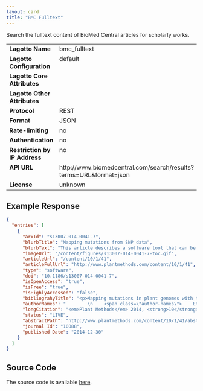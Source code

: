 ```yaml
---
layout: card
title: "BMC Fulltext"
---
```


Search the fulltext content of BioMed Central articles for scholarly works.

<table width=100% border="0" cellspacing="0" cellpadding="0">
<tbody>
<tr>
<td valign="top" width=30%><strong>Lagotto Name</strong></td>
<td valign="top" width=70%>bmc_fulltext</td>
</tr>
<tr>
<td valign="top" width=20%><strong>Lagotto Configuration</strong></td>
<td valign="top" width=80%>default</td>
</tr>
<tr>
<td valign="top" width=20%><strong>Lagotto Core Attributes</strong></td>
<td valign="top" width=80%>&nbsp;</td>
</tr>
<td valign="top" width=20%><strong>Lagotto Other Attributes</strong></td>
<td valign="top" width=80%>&nbsp;</td>
</tr>
<tr>
<td valign="top" width=30%><strong>Protocol</strong></td>
<td valign="top" width=70%>REST</td>
</tr>
<tr>
<td valign="top" width=30%><strong>Format</strong></td>
<td valign="top" width=70%>JSON</td>
</tr>
<tr>
<td valign="top" width=20%><strong>Rate-limiting</strong></td>
<td valign="top" width=80%>no</td>
</tr>
<tr>
<td valign="top" width=20%><strong>Authentication</strong></td>
<td valign="top" width=80%>no</td>
</tr>
<tr>
<td valign="top" width=20%><strong>Restriction by IP Address</strong></td>
<td valign="top" width=80%>no</td>
</tr>
<tr>
<td valign="top" width=20%><strong>API URL</strong></td>
<td valign="top" width=80%>http://www.biomedcentral.com/search/results?terms=URL&format=json</td>
</tr>
<tr>
<td valign="top" width=20%><strong>License</strong></td>
<td valign="top" width=80%>unknown</td>
</tr>
</tbody>
</table>

## Example Response

```json
{
  "entries": [
    {
      "arxId": "s13007-014-0041-7",
      "blurbTitle": "Mapping mutations from SNP data",
      "blurbText": "This article describes a software tool that can be used to map SNPs identified in high-throughput sequencing data from bulked segregant populations. The software maps SNPs present in annotated coding sequences, which may represent candidate causative mutations.",
      "imageUrl": "/content/figures/s13007-014-0041-7-toc.gif",
      "articleUrl": "/content/10/1/41",
      "articleFullUrl": "http://www.plantmethods.com/content/10/1/41",
      "type": "software",
      "doi": "10.1186/s13007-014-0041-7",
      "isOpenAccess": "true",
      "isFree": "true",
      "isHighlyAccessed": "false",
      "bibliograhyTitle": "<p>Mapping mutations in plant genomes with the user-friendly web application CandiSNP</p>",
      "authorNames": "        \n    <span class=\"author-names\">    Etherington GJ, Monaghan J, Zipfel C and MacLean D</span>\n    ",
      "longCitation": "<em>Plant Methods</em> 2014, <strong>10</strong>:41",
      "status": "LIVE",
      "abstractPath": "http://www.plantmethods.com/content/10/1/41/abstract",
      "journal Id": "10088",
      "published Date": "2014-12-30"
    }
  ]
}
```

## Source Code
The source code is available [here](https://github.com/lagotto/lagotto/blob/master/app/models/sources/bmc_fulltext.rb).
